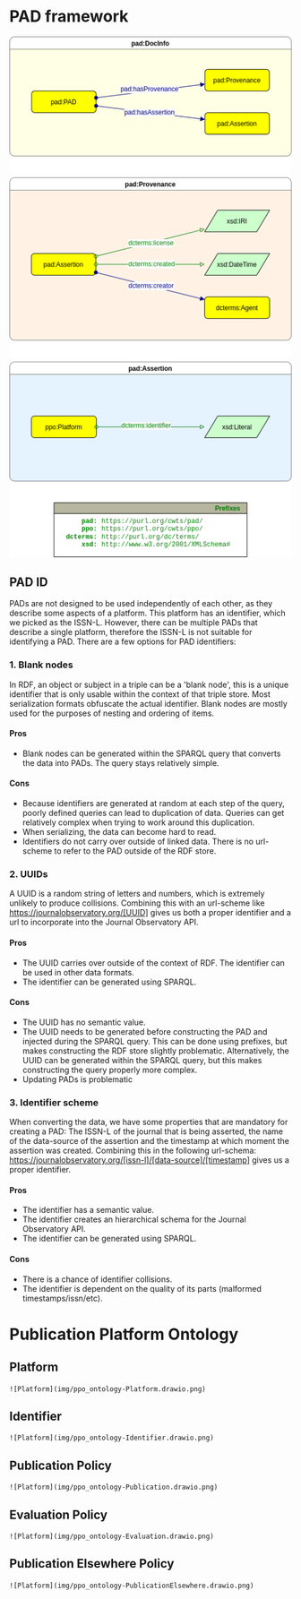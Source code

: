 # PAD framework

![PAD-framework](img/pad_framework-PAD.drawio.png)

## PAD ID

PADs are not designed to be used independently of each other, as they describe some aspects of a platform. This platform has an identifier, which we picked as the ISSN-L. However, there can be multiple PADs that describe a single platform, therefore the ISSN-L is not suitable for identifying a PAD. There are a few options for PAD identifiers:

### 1. Blank nodes
In RDF, an object or subject in a triple can be a 'blank node', this is a unique identifier that is only usable within the context of that triple store. Most serialization formats obfuscate the actual identifier. Blank nodes are mostly used for the purposes of nesting and ordering of items.

#### Pros
- Blank nodes can be generated within the SPARQL query that converts the data into PADs. The query stays relatively simple.
#### Cons
- Because identifiers are generated at random at each step of the query, poorly defined queries can lead to duplication of data. Queries can get relatively complex when trying to work around this duplication.
- When serializing, the data can become hard to read.
- Identifiers do not carry over outside of linked data. There is no url-scheme to refer to the PAD outside of the RDF store.

### 2. UUIDs
A UUID is a random string of letters and numbers, which is extremely unlikely to produce collisions. Combining this with an url-scheme like <https://journalobservatory.org/[UUID]> gives us both a proper identifier and a url to incorporate into the Journal Observatory API.

#### Pros
- The UUID carries over outside of the context of RDF. The identifier can be used in other data formats.
- The identifier can be generated using SPARQL.
#### Cons
- The UUID has no semantic value.
- The UUID needs to be generated before constructing the PAD and injected during the SPARQL query. This can be done using prefixes, but makes constructing the RDF store slightly problematic. Alternatively, the UUID can be generated within the SPARQL query, but this makes constructing the query properly more complex.
- Updating PADs is problematic

### 3. Identifier scheme
When converting the data, we have some properties that are mandatory for creating a PAD: The ISSN-L of the journal that is being asserted, the name of the data-source of the assertion and the timestamp at which moment the assertion was created. Combining this in the following url-schema: <https://journalobservatory.org/[issn-l]/[data-source]/[timestamp]> gives us a proper identifier.

#### Pros
- The identifier has a semantic value.
- The identifier creates an hierarchical schema for the Journal Observatory API.
- The identifier can be generated using SPARQL.
#### Cons
- There is a chance of identifier collisions.
- The identifier is dependent on the quality of its parts (malformed timestamps/issn/etc).


# Publication Platform Ontology

## Platform

    ![Platform](img/ppo_ontology-Platform.drawio.png)

## Identifier

    ![Platform](img/ppo_ontology-Identifier.drawio.png)

## Publication Policy

    ![Platform](img/ppo_ontology-Publication.drawio.png)

## Evaluation Policy

    ![Platform](img/ppo_ontology-Evaluation.drawio.png)

## Publication Elsewhere Policy

    ![Platform](img/ppo_ontology-PublicationElsewhere.drawio.png)
